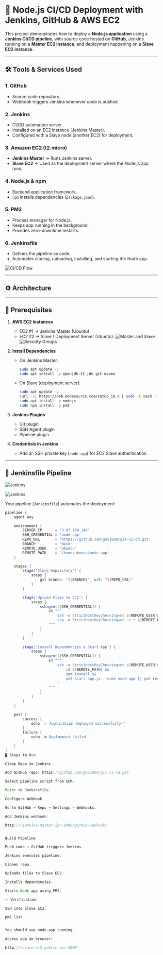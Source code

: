 # 🚀 Node.js CI/CD Deployment with Jenkins, GitHub & AWS EC2

This project demonstrates how to deploy a **Node.js application** using a **Jenkins CI/CD pipeline**, with source code hosted on **GitHub**, Jenkins running on a **Master EC2 instance**, and deployment happening on a **Slave EC2 instance**.

---

## 🛠 Tools & Services Used

### 1. **GitHub**
- Source code repository.
- Webhook triggers Jenkins whenever code is pushed.

### 2. **Jenkins**
- CI/CD automation server.
- Installed on an EC2 instance (Jenkins Master).
- Configured with a Slave node (another EC2) for deployment.

### 3. **Amazon EC2 (t2.micro)**
- **Jenkins Master** → Runs Jenkins server.
- **Slave EC2** → Used as the deployment server where the Node.js app runs.

### 4. **Node.js & npm**
- Backend application framework.
- `npm` installs dependencies (`package.json`).

### 5. **PM2**
- Process manager for Node.js.
- Keeps app running in the background.
- Provides zero-downtime restarts.

### 6. **Jenkinsfile**
- Defines the pipeline as code.
- Automates cloning, uploading, installing, and starting the Node app.


![CI/CD Flow](./images/pic1.png)


---

## ⚙️ Architecture

---

## 📌 Prerequisites

1. **AWS EC2 Instances**
   - EC2 #1 → Jenkins Master (Ubuntu).
   - EC2 #2 → Slave / Deployment Server (Ubuntu).
   ![Master and Slave](./images/runningins.png)
   ![Security Groups](./images/sg.png)

2. **Install Dependencies**
   - On Jenkins Master:
     ```bash
     sudo apt update -y
     sudo apt install -y openjdk-11-jdk git maven
     ```
   - On Slave (deployment server):
     ```bash
     sudo apt update -y
     curl -sL https://deb.nodesource.com/setup_18.x | sudo -E bash -
     sudo apt install -y nodejs
     sudo npm install -g pm2
     ```

3. **Jenkins Plugins**
   - Git plugin
   - SSH Agent plugin
   - Pipeline plugin

4. **Credentials in Jenkins**
   - Add an SSH private key (`node-app`) for EC2 Slave authentication.

---

## 🚀 Jenkinsfile Pipeline
![Jenkins](./images/jenkins.png)



![Jenkins](./images/jenkins.png)

Your pipeline (`Jenkinsfile`) automates the deployment:

```groovy
pipeline {
    agent any

    environment {
        SERVER_IP      = '3.87.169.149'
        SSH_CREDENTIAL = 'node-app'
        REPO_URL       = 'https://github.com/govi888/git-ci-cd.git'
        BRANCH         = 'main'
        REMOTE_USER    = 'ubuntu'
        REMOTE_PATH    = '/home/ubuntu/node-app'
    }

    stages {
        stage('Clone Repository') {
            steps {
                git branch: "${BRANCH}", url: "${REPO_URL}"
            }
        }

        stage('Upload Files to EC2') {
            steps {
                sshagent([SSH_CREDENTIAL]) {
                    sh """
                        ssh -o StrictHostKeyChecking=no ${REMOTE_USER}@${SERVER_IP} 'mkdir -p ${REMOTE_PATH}'
                        scp -o StrictHostKeyChecking=no -r * ${REMOTE_USER}@${SERVER_IP}:${REMOTE_PATH}/
                    """
                }
            }
        }

        stage('Install Dependencies & Start App') {
            steps {
                sshagent([SSH_CREDENTIAL]) {
                    sh """
                        ssh -o StrictHostKeyChecking=no ${REMOTE_USER}@${SERVER_IP} '
                            cd ${REMOTE_PATH} &&
                            npm install &&
                            pm2 start app.js --name node-app || pm2 restart node-app
                        '
                    """
                }
            }
        }
    }

    post {
        success {
            echo '✅ Application deployed successfully!'
        }
        failure {
            echo '❌ Deployment failed.'
        }
    }
}
🖥 Steps to Run

Clone Repo in Jenkins

Add GitHub repo: https://github.com/govi888/git-ci-cd.git

Select pipeline script from SCM.

Point to Jenkinsfile.

Configure Webhook

Go to GitHub → Repo → Settings → Webhooks.

Add Jenkins webhook:

http://<jenkins-master-ip>:8080/github-webhook/


Build Pipeline

Push code → GitHub triggers Jenkins.

Jenkins executes pipeline:

Clones repo.

Uploads files to Slave EC2.

Installs dependencies.

Starts Node app using PM2.

✅ Verification

SSH into Slave EC2:

pm2 list


You should see node-app running.

Access app in browser:

http://<slave-ec2-public-ip>:3000




